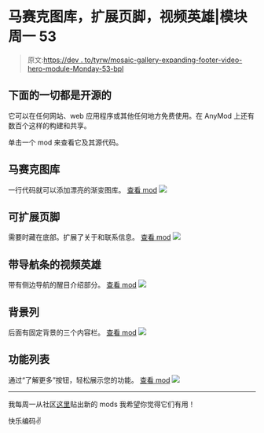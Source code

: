 # 马赛克图库，扩展页脚，视频英雄|模块周一 53

> 原文:[https://dev . to/tyrw/mosaic-gallery-expanding-footer-video-hero-module-Monday-53-bpl](https://dev.to/tyrw/mosaic-gallery-expanding-footer-video-hero-module-monday-53-bpl)

## [](#everything-below-is-open-source)下面的一切都是开源的

它可以在任何网站、web 应用程序或其他任何地方免费使用。在 AnyMod 上还有数百个这样的构建和共享。

单击一个 mod 来查看它及其源代码。

## [](#mosaic-gallery)马赛克图库

一行代码就可以添加漂亮的渐变图库。
[查看 mod](https://anymod.com/mod/mosaic-images-mladll?preview=true)
 [![](../Images/cfaa1fe03bb598eec7ff32ef2c35d056.png)](https://anymod.com/mod/mosaic-images-mladll?preview=true) 

## [](#expandable-footer)可扩展页脚

需要时藏在底部。扩展了关于和联系信息。
[查看 mod](https://anymod.com/mod/expandable-footer-with-social-network-links-alrolk?preview=true)
 [![](../Images/ec992fe557e235b262d15017f6cccb52.png)](https://anymod.com/mod/expandable-footer-with-social-network-links-alrolk?preview=true) 

## [](#video-hero-with-navbar)带导航条的视频英雄

带有侧边导航的醒目介绍部分。
[查看 mod](https://anymod.com/mod/video-hero-with-navbar-nkonmr?preview=true)
 [![](../Images/7e5611b48107f5968da25204009ad599.png)](https://anymod.com/mod/video-hero-with-navbar-nkonmr?preview=true) 

## [](#background-columns)背景列

后面有固定背景的三个内容栏。
[查看 mod](https://anymod.com/mod/background-columns-nkomrr?preview=true&lorem=true)
 [![](../Images/337d49b993eb2b18d171f8bb6da27fe0.png)](https://anymod.com/mod/background-columns-nkomrr?preview=true&lorem=true) 

## [](#features-list)功能列表

通过“了解更多”按钮，轻松展示您的功能。
[查看 mod](https://anymod.com/mod/features-list-section-dkdona)
 [![](../Images/74378091078797f02a5ba5c5fb3fc5d6.png)](https://anymod.com/mod/features-list-section-dkdona) 

* * *

我每周一从社区[这里](https://dev.to/tyrw)贴出新的 mods 我希望你觉得它们有用！

快乐编码✌️